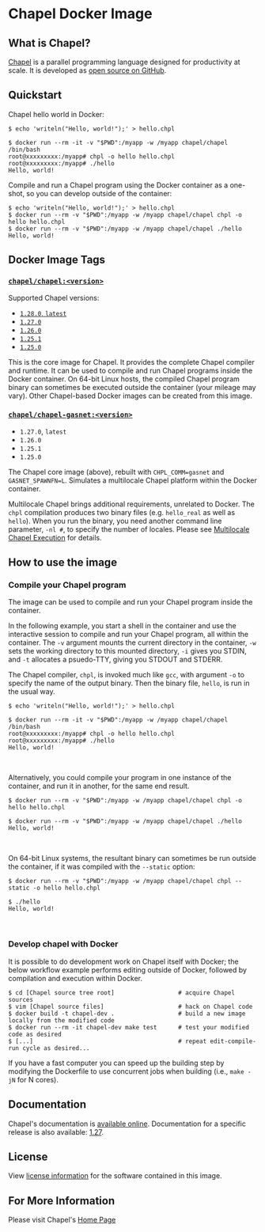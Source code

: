 # Chapel Docker Image

## What is Chapel?

[Chapel](https://chapel-lang.org/) is a parallel programming language designed
for productivity at scale. It is developed as
[open source on GitHub](https://github.com/chapel-lang/chapel/).


## Quickstart
Chapel hello world in Docker:
```
$ echo 'writeln("Hello, world!");' > hello.chpl

$ docker run --rm -it -v "$PWD":/myapp -w /myapp chapel/chapel /bin/bash
root@xxxxxxxxx:/myapp# chpl -o hello hello.chpl
root@xxxxxxxxx:/myapp# ./hello
Hello, world!
```

Compile and run a Chapel program using the Docker container as a
one-shot, so you can develop outside of the container:
```
$ echo 'writeln("Hello, world!");' > hello.chpl
$ docker run --rm -v "$PWD":/myapp -w /myapp chapel/chapel chpl -o hello hello.chpl
$ docker run --rm -v "$PWD":/myapp -w /myapp chapel/chapel ./hello
Hello, world!
```


## Docker Image Tags

### [`chapel/chapel:<version>`](https://hub.docker.com/r/chapel/chapel)
Supported Chapel versions:
* [`1.28.0`, `latest`](https://github.com/chapel-lang/chapel/releases/tag/1.28.0)
* [`1.27.0`](https://github.com/chapel-lang/chapel/releases/tag/1.27.0)
* [`1.26.0`](https://github.com/chapel-lang/chapel/releases/tag/1.26.0)
* [`1.25.1`](https://github.com/chapel-lang/chapel/releases/tag/1.25.1)
* [`1.25.0`](https://github.com/chapel-lang/chapel/releases/tag/1.25.0)


This is the core image for Chapel. It provides the complete Chapel compiler and
runtime.  It can be used to compile and run Chapel programs inside the Docker
container. On 64-bit Linux hosts, the compiled Chapel program binary can
sometimes be executed outside the container (your mileage may vary).
Other Chapel-based Docker images can be created from this image.

### [`chapel/chapel-gasnet:<version>`](https://hub.docker.com/r/chapel/chapel-gasnet/)
* `1.27.0`, `latest`
* `1.26.0`
* `1.25.1`
* `1.25.0`

The Chapel core image (above), rebuilt with `CHPL_COMM=gasnet` and
`GASNET_SPAWNFN=L`. Simulates a multilocale Chapel platform within the Docker
container.

Multilocale Chapel brings additional requirements, unrelated to Docker. The
`chpl` compilation produces two binary files (e.g. `hello_real` as well as
`hello`). When you run the binary, you need another command line parameter,
`-nl #`, to specify the number of locales. Please see
[Multilocale Chapel Execution](https://chapel-lang.org/docs/usingchapel/multilocale.html)
for details.


## How to use the image

### Compile your Chapel program

The image can be used to compile and run your Chapel program inside the
container.

In the following example, you start a shell in the container and use the
interactive session to compile and run your Chapel program, all within the
container. The `-v` argument mounts the current directory in the container,
`-w` sets the working directory to this mounted directory, `-i` gives you STDIN,
and `-t` allocates a psuedo-TTY, giving you STDOUT and STDERR.

The Chapel compiler, `chpl`, is invoked much like `gcc`, with argument `-o` to
specify the name of the output binary. Then the binary file, `hello`, is run in
the usual way.

```
$ echo 'writeln("Hello, world!");' > hello.chpl

$ docker run --rm -it -v "$PWD":/myapp -w /myapp chapel/chapel /bin/bash
root@xxxxxxxxx:/myapp# chpl -o hello hello.chpl
root@xxxxxxxxx:/myapp# ./hello
Hello, world!
```
&nbsp;

Alternatively, you could compile your program in one instance of the container,
and run it in another, for the same end result.
```
$ docker run --rm -v "$PWD":/myapp -w /myapp chapel/chapel chpl -o hello hello.chpl

$ docker run --rm -v "$PWD":/myapp -w /myapp chapel/chapel ./hello
Hello, world!
```
&nbsp;

On 64-bit Linux systems, the resultant binary can sometimes be run outside the
container, if it was compiled with the `--static` option:
```
$ docker run --rm -v "$PWD":/myapp -w /myapp chapel/chapel chpl --static -o hello hello.chpl

$ ./hello
Hello, world!
```
&nbsp;

### Develop chapel with Docker

It is possible to do development work on Chapel itself with Docker; the below
workflow example performs editing outside of Docker, followed by compilation and
execution within Docker.

```
$ cd [Chapel source tree root]                  # acquire Chapel sources
$ vim [Chapel source files]                     # hack on Chapel code
$ docker build -t chapel-dev .                  # build a new image locally from the modified code
$ docker run --rm -it chapel-dev make test      # test your modified code as desired
$ [...]                                         # repeat edit-compile-run cycle as desired...
```

If you have a fast computer you can speed up the building step by modifying the
Dockerfile to use concurrent jobs when building (i.e., `make -jN` for N cores).


## Documentation

Chapel's documentation is [available online](https://chapel-lang.org/docs/).
Documentation for a specific release is also available: [1.27](https://chapel-lang.org/docs/1.27/).


## License

View [license information](https://chapel-lang.org/license.html) for the
software contained in this image.


## For More Information

Please visit Chapel's [Home Page](https://chapel-lang.org/)
